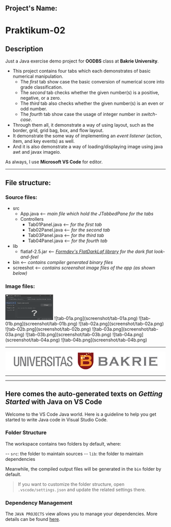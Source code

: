 ## **Project's Name:**
# Praktikum-02

## **Description**
Just a Java exercise demo project for **OODBS** class at **Bakrie University**.

- This project contains four tabs which each demonstrates of basic numerical manipulation.
    - The *first* tab show case the basic conversion of numerical score into grade classification.
    - The *second* tab checks whether the given number(s) is a positive, negative, or a zero.
    - The *third* tab also checks whether the given number(s) is an even or odd number.
    - The *fourth* tab show case the usage of integer number in *switch-case*.
- Through them all, it demonstrate a way of using layout, such as the border, grid, grid bag, box, and flow layout.
- It demonstrate the some way of implementing an *event listener* (action, item, and key events) as well.
- And it is also demonstrate a way of loading/displaying image using java awt and javax imageio.

As always, I use **Microsoft VS Code** for editor.

---
## **File structure:**
### Source files:
  - src
    - App.java               <-- *main file which hold the JTabbedPane for the tabs*
    - Controllers
      - Tab01Panel.java      <-- *for the first tab*
      - Tab02Panel.java      <-- *for the second tab*
      - Tab03Panel.java      <-- *for the third tab*
      - Tab04Panel.java      <-- *for the fourth tab*
  - lib
      - flatlaf-2.5.jar      <-- [*Formdev's FlatDarkLaf library*](https://www.formdev.com/flatlaf/#download) *for the dark flat look-and-feel*
  - bin                      <-- *contains compiler generated binary files*
  - screeshot                <-- *contains screenshot image files of the app (as shown below)*

### Image files:
<img src="screenshot/tab-01a.png" width="150" height="80">
![tab-01a.png](screenshot/tab-01a.png) ![tab-01b.png](screenshot/tab-01b.png) ![tab-02a.png](screenshot/tab-02a.png) ![tab-02b.png](screenshot/tab-02b.png) ![tab-03a.png](screenshot/tab-03a.png) ![tab-03b.png](screenshot/tab-03b.png) ![tab-04a.png](screenshot/tab-04a.png) ![tab-04b.png](screenshot/tab-04b.png) 

---

![UB banner](https://github.com/nw-kusuma/Mobile-Programming-Class/blob/main/mp_class_flutterdemo/assets/images/Logo_UB_Tengah.png)

---
---

## **Here comes the auto-generated texts on _Getting Started_ with Java on VS Code**

Welcome to the VS Code Java world. Here is a guideline to help you get started to write Java code in Visual Studio Code.

### Folder Structure

The workspace contains two folders by default, where:

-- `src`: the folder to maintain sources
-- `lib`: the folder to maintain dependencies

Meanwhile, the compiled output files will be generated in the `bin` folder by default.

> If you want to customize the folder structure, open `.vscode/settings.json` and update the related settings there.

### Dependency Management

The `JAVA PROJECTS` view allows you to manage your dependencies. More details can be found [here](https://github.com/microsoft/vscode-java-dependency#manage-dependencies).


